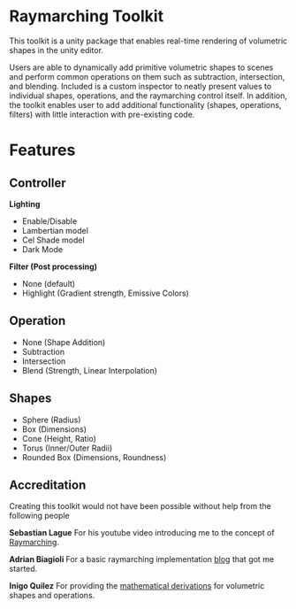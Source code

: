 # Raymarching Toolkit

This toolkit is a unity package that enables real-time rendering of volumetric shapes in the unity editor.

Users are able to dynamically add primitive volumetric shapes to scenes and perform common operations on them such as subtraction, intersection, and blending. Included is a custom inspector to neatly present values to individual shapes, operations, and the raymarching control itself. In addition, the toolkit enables user to add additional functionality (shapes, operations, filters) with little interaction with pre-existing code.

# Features

## Controller

**Lighting**
- Enable/Disable
- Lambertian model
- Cel Shade model
- Dark Mode

**Filter (Post processing)**
- None (default)
- Highlight (Gradient strength, Emissive Colors)

## Operation
- None (Shape Addition)
- Subtraction
- Intersection
- Blend (Strength, Linear Interpolation)

## Shapes
- Sphere (Radius)
- Box (Dimensions)
- Cone (Height, Ratio)
- Torus (Inner/Outer Radii)
- Rounded Box (Dimensions, Roundness)

## Accreditation

Creating this toolkit would not have been possible without help from the following people

**Sebastian Lague** For his youtube video introducing me to the concept of [Raymarching](https://www.youtube.com/watch?v=Cp5WWtMoeKg).

**Adrian Biagioli** For a basic raymarching implementation [blog](https://adrianb.io/2016/10/01/raymarching.html) that got me started.

**Inigo Quilez** For providing the [mathematical derivations](https://www.iquilezles.org/www/articles/raymarchingdf/raymarchingdf.htm) for volumetric shapes and operations.
